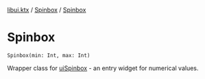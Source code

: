 [libui.ktx](../README.md) / [Spinbox](README.md) / [Spinbox](-spinbox.md)

# Spinbox

`Spinbox(min: Int, max: Int)`

Wrapper class for [uiSpinbox](../../libui/ui-spinbox.md) - an entry widget for numerical values.
